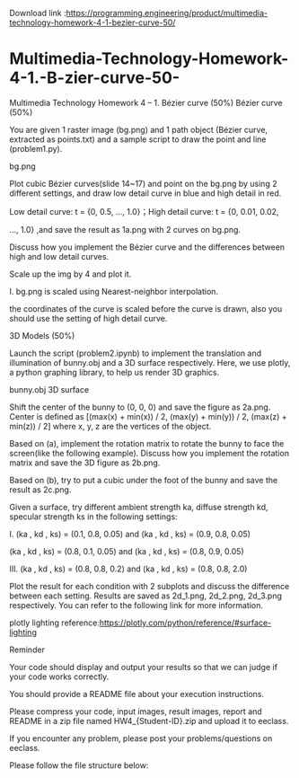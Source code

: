 Download link :https://programming.engineering/product/multimedia-technology-homework-4-1-bezier-curve-50/

# Multimedia-Technology-Homework-4-1.-B-zier-curve-50-
Multimedia Technology Homework 4 – 1. Bézier curve (50%)
Bézier curve (50%)

You are given 1 raster image (bg.png) and 1 path object (Bézier curve, extracted as points.txt) and a sample script to draw the point and line (problem1.py).


bg.png

Plot cubic Bézier curves(slide 14~17) and point on the bg.png by using 2 different settings, and draw low detail curve in blue and high detail in red.

Low detail curve: t = {0, 0.5, …, 1.0}；High detail curve: t = {0, 0.01, 0.02,

…, 1.0} ,and save the result as 1a.png with 2 curves on bg.png.

Discuss how you implement the Bézier curve and the differences between high and low detail curves.

Scale up the img by 4 and plot it.

I. bg.png is scaled using Nearest-neighbor interpolation.

the coordinates of the curve is scaled before the curve is drawn, also you should use the setting of high detail curve.

3D Models (50%)

Launch the script (problem2.ipynb) to implement the translation and illumination of bunny.obj and a 3D surface respectively. Here, we use plotly, a python graphing library, to help us render 3D graphics.



bunny.obj 3D surface

Shift the center of the bunny to (0, 0, 0) and save the figure as 2a.png. Center is defined as [(max(x) + min(x)) / 2, (max(y) + min(y)) / 2, (max(z) + min(z)) / 2] where x, y, z are the vertices of the object.

Based on (a), implement the rotation matrix to rotate the bunny to face the screen(like the following example). Discuss how you implement the rotation matrix and save the 3D figure as 2b.png.


Based on (b), try to put a cubic under the foot of the bunny and save the result as 2c.png.

Given a surface, try different ambient strength ka, diffuse strength kd, specular strength ks in the following settings:

I. (ka , kd , ks) = (0.1, 0.8, 0.05) and (ka , kd , ks) = (0.9, 0.8, 0.05)

(ka , kd , ks) = (0.8, 0.1, 0.05) and (ka , kd , ks) = (0.8, 0.9, 0.05)

III. (ka , kd , ks) = (0.8, 0.8, 0.2) and (ka , kd , ks) = (0.8, 0.8, 2.0)

Plot the result for each condition with 2 subplots and discuss the difference between each setting. Results are saved as 2d_1.png, 2d_2.png, 2d_3.png respectively. You can refer to the following link for more information.

plotly lighting reference:https://plotly.com/python/reference/#surface-lighting

Reminder

Your code should display and output your results so that we can judge if your code works correctly.

You should provide a README file about your execution instructions.

Please compress your code, input images, result images, report and README in a zip file named HW4_{Student-ID}.zip and upload it to eeclass.

If you encounter any problem, please post your problems/questions on eeclass.

Please follow the file structure below:
